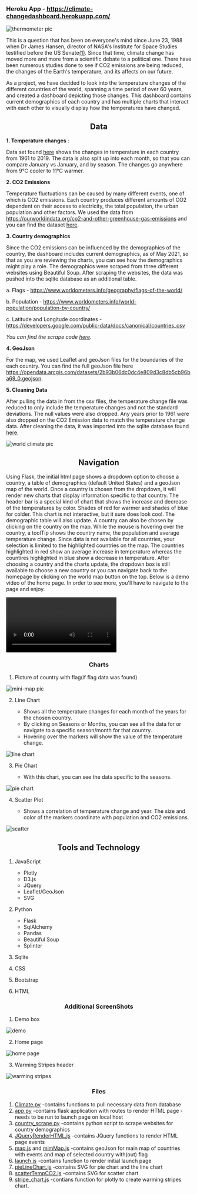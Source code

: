 ### Heroku App - https://climate-changedashboard.herokuapp.com/![thermometer pic](https://github.com/divya-gh/Climate-Interactive-Dashboard/blob/corters22/Images/thermometer%20pic.png)This is a question that has been on everyone's mind since June 23, 1988 when Dr James Hansen, director of NASA's Institute for Space Studies testified before the US Senate[(1)]. Since that time, climate change has moved more and more from a scientific debate to a political one. There have been numerous studies done to see if CO2 emissions are being reduced, the changes of the Earth's temperature, and its affects on our future. As a project, we have decided to look into the temperature changes of the different countries of the world, spanning a time period of over 60 years, and created a dashboard depicting those changes. This dashboard contains current demographics of each country and has multiple charts that interact with each other to visually display how the temperatures have changed.<h2 align='center'>Data</h2>**1. Temperature changes** : Data set found [here](https://www.kaggle.com/sevgisarac/temperature-change?select=Environment_Temperature_change_E_All_Data_NOFLAG.csv) shows the changes in temperature in each country from 1961 to 2019. The data is also split up into each month, so that you can compare January vs January, and by season. The changes go anywhere from 9&deg;C cooler to 11&deg;C warmer.**2. CO2 Emissions**Temperature fluctuations can be caused by many different events, one of which is CO2 emissions. Each country produces different amounts of CO2 dependent on their access to electricity, the total population, the urban population and other factors. We used the data from https://ourworldindata.org/co2-and-other-greenhouse-gas-emissions and you can find the dataset [here](https://github.com/divya-gh/Climate-Interactive-Dashboard/blob/main/static/data/annual-co-emissions-by-region.csv). **3. Country demographics**Since the CO2 emissions can be influenced by the demographics of the country, the dashboard includes current demographics, as of May 2021, so that as you are reviewing the charts, you can see how the demographics might play a role. The demographics were scraped from three different websites using Beautiful Soup. After scraping the websites, the data was pushed into the sqlite database as an additional table.  a. Flags - https://www.worldometers.info/geography/flags-of-the-world/    b. Population - https://www.worldometers.info/world-population/population-by-country/    c. Latitude and Longitude coordinates - https://developers.google.com/public-data/docs/canonical/countries_csv  *You can find the scrape code [here](https://github.com/divya-gh/Climate-Interactive-Dashboard/blob/main/country_scrape.py).***4. GeoJson**For the map, we used Leaflet and geoJson files for the boundaries of the each country. You can find the full geoJson file here https://opendata.arcgis.com/datasets/2b93b06dc0dc4e809d3c8db5cb96ba69_0.geojson. **5. Cleaning Data**After pulling the data in from the csv files, the temperature change file was reduced to only include the temperature changes and not the standard deviations. The null values were also dropped. Any years prior to 1961 were also dropped on the CO2 Emission data to match the temperature change data. After cleaning the data, it was imported into the sqlite database found [here](https://github.com/divya-gh/Climate-Interactive-Dashboard/edit/main/static/data/climateDB.db).![world climate pic](https://github.com/divya-gh/Climate-Interactive-Dashboard/blob/corters22/Images/Climate%20zones2.png)<h2 align='center'>Navigation</h2>Using Flask, the initial html page shows a dropdown option to choose a country, a table of demographics (default United States) and a geoJson map of the world. Once a country is chosen from the dropdown, it will render new charts that display information specific to that country. The header bar is a special kind of chart that shows the increase and decrease of the temperatures by color. Shades of red for warmer and shades of blue for colder. This chart is not interactive, but it sure does look cool. The demographic table will also update. A country can also be chosen by clicking on the country on the map. While the mouse is hovering over the country, a toolTip shows the country name, the population and average temperature change. Since data is not available for all countries, your selection is limited to the highlighted countries on the map. The countries highlighted in red show an average increase in temperature whereas the countires highlighted in blue show a decrease in temperature. After choosing a country and the charts update, the dropdown box is still available to choose a new country or you can navigate back to the homepage by clicking on the world map button on the top. Below is a demo video of the home page. In order to see more, you'll have to navigate to the page and enjoy.![demo video](https://user-images.githubusercontent.com/72528267/118071457-6dceab00-b36d-11eb-9dfc-2622e575c764.mp4)<h3 align='center'>Charts</h3>1. Picture of country with flag(if flag data was found)![mini-map pic](https://github.com/divya-gh/Climate-Interactive-Dashboard/blob/main/static/Image/screenshot-minimap.PNG)2. Line Chart    + Shows all the temperature changes for each month of the years for the chosen country.    + By clicking on Seasons or Months, you can see all the data for or navigate to a specific season/month for that country.     + Hovering over the markers will show the value of the temperature change.![line chart](https://github.com/divya-gh/Climate-Interactive-Dashboard/blob/main/static/Image/screenshot-line-chart.PNG)3. Pie Chart    + With this chart, you can see the data specific to the seasons.![pie chart](https://github.com/divya-gh/Climate-Interactive-Dashboard/blob/main/static/Image/screenshot-piechart.PNG)4. Scatter Plot    + Shows a correlation of temperature change and year. The size and color of the markers coordinate with population and CO2 emissions. ![scatter](https://github.com/divya-gh/Climate-Interactive-Dashboard/blob/main/static/Image/screenshot-scatter-chart.PNG)<h2 align='center'>Tools and Technology</h2>1. JavaScript     + Plotly    + D3.js    + JQuery    + Leaflet/GeoJson    + SVG2. Python    + Flask    + SqlAlchemy    + Pandas    + Beautiful Soup    + Splinter3. Sqlite4. CSS5. Bootstrap6. HTML<h3 align='center'>Additional ScreenShots</h3>1. Demo box![demo](https://github.com/divya-gh/Climate-Interactive-Dashboard/blob/main/static/Image/screenshot-demo.PNG)2. Home page![home page](https://github.com/divya-gh/Climate-Interactive-Dashboard/blob/main/static/Image/screenshot-large-map.PNG)3. Warming Stripes header![warming stripes](https://github.com/divya-gh/Climate-Interactive-Dashboard/blob/main/static/Image/screenshot-warming-stripes.PNG)<h3 align='center'>Files</h3>1. [Climate.py](https://github.com/divya-gh/Climate-Interactive-Dashboard/blob/main/climate.py)    -contains functions to pull necessary data from database2. [app.py](https://github.com/divya-gh/Climate-Interactive-Dashboard/blob/main/app.py)    -contains flask application with routes to render HTML page    -needs to be run to launch page on local host3. [country_scrape.py](https://github.com/divya-gh/Climate-Interactive-Dashboard/blob/main/country_scrape.py)    -contains python script to scrape websites for country demographics4. [JQueryRenderHTML.js](https://github.com/divya-gh/Climate-Interactive-Dashboard/blob/main/static/js/JQueryRenderHTML.js)    -contains JQuery functions to render HTML page events5. [map.js](https://github.com/divya-gh/Climate-Interactive-Dashboard/blob/main/static/js/map.js) and [mimMap.js](https://github.com/divya-gh/Climate-Interactive-Dashboard/blob/main/static/js/mimMap.js)    -contains geoJson for main map of countries with events and map of selected country with(out) flag6. [launch.js](https://github.com/divya-gh/Climate-Interactive-Dashboard/blob/main/static/js/launch.js)    -contains function to render initial launch page7. [pieLineChart.js](https://github.com/divya-gh/Climate-Interactive-Dashboard/blob/main/static/js/pieLineChart.js)    -contains SVG for pie chart and the line chart8. [scatterTempCO2.js](https://github.com/divya-gh/Climate-Interactive-Dashboard/blob/main/static/js/scatterTempCO2.js)    -contains SVG for scatter chart9. [stripe_chart.js](https://github.com/divya-gh/Climate-Interactive-Dashboard/blob/main/static/js/stripe_chart.js)    -contians function for plotly to create warming stripes chart.[(1)]: https://theconversation.com/30-years-ago-global-warming-became-front-page-news-and-both-republicans-and-democrats-took-it-seriously-97658#:~:text=June%2023%2C%201988%20marked%20the,change%20became%20a%20national%20issue.